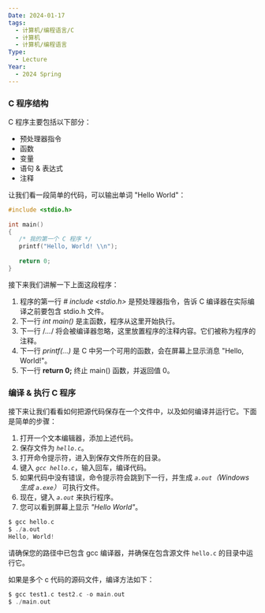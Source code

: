 ```yaml
---
Date: 2024-01-17
tags:
  - 计算机/编程语言/C
  - 计算机
  - 计算机/编程语言
Type:
  - Lecture
Year:
  - 2024 Spring
---
```

### **C 程序结构**

C 程序主要包括以下部分：

- 预处理器指令
- 函数
- 变量
- 语句 & 表达式
- 注释

让我们看一段简单的代码，可以输出单词 "Hello World"：

```c
#include <stdio.h>
 
int main()
{
   /* 我的第一个 C 程序 */
   printf("Hello, World! \\n");
   
   return 0;
}
```

接下来我们讲解一下上面这段程序：

1. 程序的第一行 _# include <stdio.h>_ 是预处理器指令，告诉 C 编译器在实际编译之前要包含 stdio.h 文件。
2. 下一行 _int main()_ 是主函数，程序从这里开始执行。
3. 下一行 /_..._/ 将会被编译器忽略，这里放置程序的注释内容。它们被称为程序的注释。
4. 下一行 _printf(...)_ 是 C 中另一个可用的函数，会在屏幕上显示消息 "Hello, World!"。
5. 下一行 **return 0;** 终止 main() 函数，并返回值 0。

### **编译 & 执行 C 程序**

接下来让我们看看如何把源代码保存在一个文件中，以及如何编译并运行它。下面是简单的步骤：

1. 打开一个文本编辑器，添加上述代码。
2. 保存文件为 _`hello.c`_。
3. 打开命令提示符，进入到保存文件所在的目录。
4. 键入 _`gcc hello.c`_，输入回车，编译代码。
5. 如果代码中没有错误，命令提示符会跳到下一行，并生成 _`a.out`（Windows 生成 `a.exe`）_ 可执行文件。
6. 现在，键入 _`a.out`_ 来执行程序。
7. 您可以看到屏幕上显示 _"Hello World"_。

```c
$ gcc hello.c
$ ./a.out
Hello, World!
```

请确保您的路径中已包含 gcc 编译器，并确保在包含源文件 `hello.c` 的目录中运行它。

如果是多个 c 代码的源码文件，编译方法如下：

```c
$ gcc test1.c test2.c -o main.out
$ ./main.out
```

